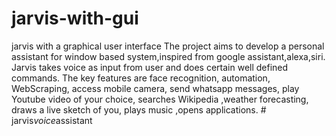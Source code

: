 # jarvis-with-gui
jarvis with a graphical user interface
The project aims to develop a personal assistant for window based system,inspired from google assistant,alexa,siri. Jarvis takes voice as input from user and does certain well defined commands. The key features are face recognition, automation, WebScraping, access mobile camera, send whatsapp messages, play Youtube video of your choice, searches Wikipedia ,weather forecasting, draws a live sketch of you, plays music ,opens applications.
#   j a r v i s _ v o i c e _ a s s i s t a n t  
 